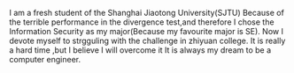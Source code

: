 I am a fresh student of the Shanghai Jiaotong University(SJTU)
Because of the terrible performance in the divergence test,and therefore I chose the Information Security as my major(Because my favourite major is SE).
Now I devote myself to strgguling with the challenge in zhiyuan college.
It is really a hard time ,but I believe I will overcome it
It is always my dream to be a computer engineer.

<!---
faiimea/faiimea is a ✨ special ✨ repository because its `README.md` (this file) appears on your GitHub profile.
You can click the Preview link to take a look at your changes.
--->
